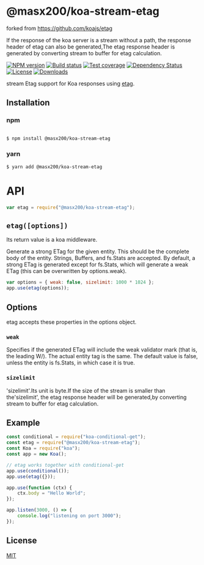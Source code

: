 # @masx200/koa-stream-etag

forked from https://github.com/koajs/etag

If the response of the koa server is a stream without a path, the response header of etag can also be generated,The etag response header is generated by converting stream to buffer for etag calculation.

[![NPM version][npm-image]][npm-url]
[![Build status][travis-image]][travis-url]
[![Test coverage][coveralls-image]][coveralls-url]
[![Dependency Status][david-image]][david-url]
[![License][license-image]][license-url]
[![Downloads][downloads-image]][downloads-url]

stream Etag support for Koa responses using [etag](https://github.com/jshttp/etag).

## Installation

### npm

```bash

$ npm install @masx200/koa-stream-etag
```

### yarn

```
$ yarn add @masx200/koa-stream-etag
```

# API

```js
var etag = require("@masx200/koa-stream-etag");
```

## `etag([options])`

Its return value is a koa middleware.

Generate a strong ETag for the given entity. This should be the complete body of the entity. Strings, Buffers, and fs.Stats are accepted. By default, a strong ETag is generated except for fs.Stats, which will generate a weak ETag (this can be overwritten by options.weak).

```js
var options = { weak: false, sizelimit: 1000 * 1024 };
app.use(etag(options));
```

## Options

etag accepts these properties in the options object.

### `weak`

Specifies if the generated ETag will include the weak validator mark (that is, the leading W/). The actual entity tag is the same. The default value is false, unless the entity is fs.Stats, in which case it is true.

### `sizelimit`

'sizelimit'.Its unit is byte.If the size of the stream is smaller than the'sizelimit', the etag response header will be generated,by converting stream to buffer for etag calculation.

## Example

```js
const conditional = require("koa-conditional-get");
const etag = require("@masx200/koa-stream-etag");
const Koa = require("koa");
const app = new Koa();

// etag works together with conditional-get
app.use(conditional());
app.use(etag({}));

app.use(function (ctx) {
    ctx.body = "Hello World";
});

app.listen(3000, () => {
    console.log("listening on port 3000");
});
```

## License

[MIT](LICENSE)

[npm-image]: https://img.shields.io/npm/v/koa-etag.svg?style=flat-square
[npm-url]: https://npmjs.org/package/koa-etag
[github-tag]: http://img.shields.io/github/tag/koajs/etag.svg?style=flat-square
[github-url]: https://github.com/koajs/etag/tags
[travis-image]: https://img.shields.io/travis/koajs/etag.svg?style=flat-square
[travis-url]: https://travis-ci.org/koajs/etag
[coveralls-image]: https://img.shields.io/coveralls/koajs/etag.svg?style=flat-square
[coveralls-url]: https://coveralls.io/r/koajs/etag?branch=master
[david-image]: http://img.shields.io/david/koajs/etag.svg?style=flat-square
[david-url]: https://david-dm.org/koajs/etag
[license-image]: http://img.shields.io/npm/l/koa-etag.svg?style=flat-square
[license-url]: LICENSE
[downloads-image]: http://img.shields.io/npm/dm/koa-etag.svg?style=flat-square
[downloads-url]: https://npmjs.org/package/koa-etag
[gittip-image]: https://img.shields.io/gittip/jonathanong.svg?style=flat-square
[gittip-url]: https://www.gittip.com/jonathanong/
